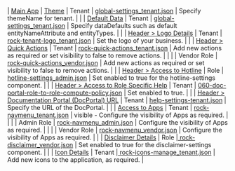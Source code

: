 | [Main App](dm_config_main_app.html) | [Theme](dm_config_theme.html) |  Tenant | <a href="files/configs/global-settings_tenant.json" download> global-settings_tenant.json</a> | Specify themeName for tenant. |
|  | [Default Data](dm_config_theme.html) | Tenant | <a href="files/configs/global-settings_tenant.json" download> global-settings_tenant.json</a> | Specify dataDefaults such as default entityNameAttribute and entityTypes. |
|  | [Header > Logo Details](dm_config_logo.html) | Tenant | <a href="files/configs/rock-tenant-logo_tenant.json" download> rock-tenant-logo_tenant.json</a> | Set the logo of your business. |
|  | [Header > Quick Actions](dm_config_header_quick_actions.html) | Tenant | <a href="files/configs/rock-quick-actions_tenant.json" download>rock-quick-actions_tenant.json</a> | Add new actions as required or set visibility to false to remove actions. |
|  |  | Vendor Role | <a href="files/configs/rock-quick-actions_vendor.json" download>rock-quick-actions_vendor.json</a> | Add new actions as required or set visibility to false to remove actions. |
|  | [Header > Access to Hotline](dm_config_hotline.html) | Role |  <a href="files/configs/hotline-settings_admin.json" download>hotline-settings_admin.json</a> | Set enabled to true for the hotline-settings component. |
|  | [Header > Access to Role Specific Help](dm_config_docportal.html) | Tenant | <a href="files/configs/060-doc-portal-role-to-role-compute-policy.json" download>060-doc-portal-role-to-role-compute-policy.json</a> | Set enabled to true. |
|  | [Header > Documentation Portal (DocPortal) URL](dm_config_doc_url.html) | Tenant | <a href="files/configs/help-settings-tenant.json" download>help-settings-tenant.json</a> | Specify the URL of the DocPortal. |
|  | [Access to Apps](dm_config_access.html) | Tenant | <a href="files/configs/rock-navmenu_tenant.json" download> rock-navmenu_tenant.json</a> | visible - Configure the visibility of Apps as required. |
|  |  | Admin Role | <a href="files/configs/rock-navmenu_admin.json" download> rock-navmenu_admin.json</a> | Configure the visibility of Apps as required. |
|  |  | Vendor Role | <a href="files/configs/rock-navmenu_vendor.json" download> rock-navmenu_vendor.json</a> | Configure the visibility of Apps as required. |
|  | [Disclaimer Details](dm_config_disclaimer.html) | Role |<a href="files/configs/rock-disclaimer_vendor.json" download> rock-disclaimer_vendor.json</a> | Set enabled to true for the disclaimer-settings component. |
|  | [Icon Details](dm_config_icons.html) | Tenant |<a href="files/configs/rock-icons-manage_tenant.json" download> rock-icons-manage_tenant.json</a> | Add new icons to the application, as required. |